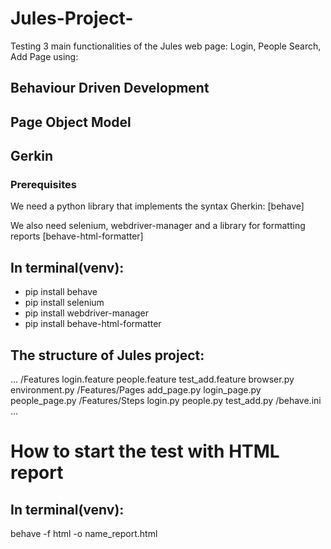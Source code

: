 # Jules-Project- 

Testing 3 main functionalities of the Jules web page: Login, People Search, Add Page using:

## Behaviour Driven Development
## Page Object Model
## Gerkin

### Prerequisites

We need a python library that implements the syntax Gherkin: [behave]

We also need selenium, webdriver-manager and a library for formatting reports [behave-html-formatter]

## In terminal(venv):
- pip install behave
- pip install selenium
- pip install webdriver-manager
- pip install behave-html-formatter

## The structure of Jules project:
...
/Features
login.feature
people.feature
test_add.feature
browser.py
environment.py
/Features/Pages
add_page.py
login_page.py
people_page.py
/Features/Steps
login.py
people.py
test_add.py
/behave.ini
...
# How to start the test with HTML report
## In terminal(venv):
behave -f html -o name_report.html
